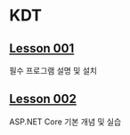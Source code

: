 # KDT

## [Lesson 001](Lesson001.md)

필수 프로그램 설명 및 설치

## [Lesson 002](Lesson002.md)

ASP.NET Core 기본 개념 및 실습
